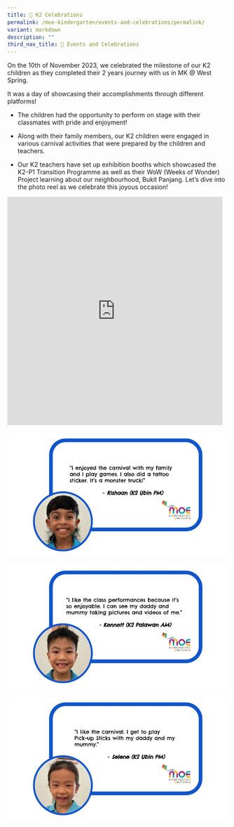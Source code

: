 ```yaml
---
title: 🎉 K2 Celebrations
permalink: /moe-kindergarten/events-and-celebrations/permalink/
variant: markdown
description: ""
third_nav_title: 🎉 Events and Celebrations
---
```

On the 10th of November 2023, we celebrated the milestone of our K2 children as they completed their 2 years journey with us in MK @ West Spring.  
  
It was a day of showcasing their accomplishments through different platforms!

*   The children had the opportunity to perform on stage with their classmates with pride and enjoyment!
    
*   Along with their family members, our K2 children were engaged in various carnival activities that were prepared by the children and teachers.&nbsp;
    
*   Our K2 teachers have set up exhibition booths which showcased the K2-P1 Transition Programme as well as their WoW (Weeks of Wonder) Project learning about our neighbourhood, Bukit Panjang. Let’s dive into the photo reel as we celebrate this joyous occasion!

<iframe allowfullscreen="true" height="520" width="491" frameborder="0" src="https://docs.google.com/presentation/d/e/2PACX-1vRK8HsKnQzSMI3JKnj334VLc1b8aDBftF8hZeIr88OTkO-gyF_XptWzNiFT4Vux0UiPJmua58TB-R1O/embed?start=true&amp;loop=true&amp;delayms=5000"></iframe>

![](/images/MK/Event%20Reflections/Reflection_for_WS_website__K2C_2023__pptx.jpg)

![](/images/MK/Event%20Reflections/Reflection_for_WS_website__K2C_2023__pptx__1_.jpg)

![](/images/MK/Event%20Reflections/Reflection_for_WS_website__K2C_2023__pptx__2_.jpg)